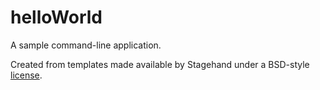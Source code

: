 # helloWorld

A sample command-line application.

Created from templates made available by Stagehand under a BSD-style
[license](https://github.com/dart-lang/stagehand/blob/master/LICENSE).

